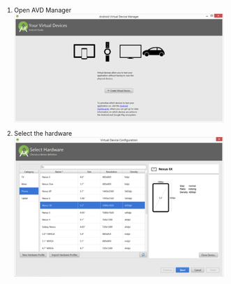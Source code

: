 1) Open AVD Manager
![](.guides/img/10virtualDevices.png)

2) Select the hardware
![](.guides/img/11virtualConfig.png)
